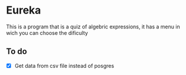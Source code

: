 # Eureka

This is a program that is a quiz of algebric expressions, it has a menu in wich you can choose the dificulty





## To do

- [x] Get data from csv file instead of posgres
